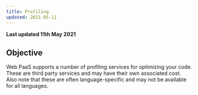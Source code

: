 ```yaml
---
title: Profiling
updated: 2021-05-11
---
```


**Last updated 11th May 2021**



## Objective  

Web PaaS supports a number of profiling services for optimizing your code.  These are third party services and may have their own associated cost.  Also note that these are often language-specific and may not be available for all languages.
